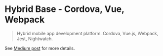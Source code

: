 # Hybrid Base - Cordova, Vue, Webpack

> Hybrid mobile app development platform. Cordova, Vue.js, Webpack, Jest, Nightwatch.

See [Medium post](https://medium.com/@f1lt3r/make-hybrid-platform-cordova-vue-webpack-2fb7031c4f9b) for more details.